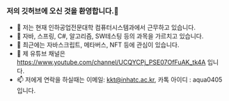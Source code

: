 ### 저의 깃허브에 오신 것을 환영합니다.👋

- 🔭 저는 현재 인하공업전문대학 컴퓨터시스템과에서 근무하고 있습니다.
- 🌱 자바, 스프링, C#, 알고리즘, SW테스팅 등의 과목을 가르치고 있습니다. 
- 🤔 최근에는 자바스크립트, 메타버스, NFT 등에 관심이 있습니다. 
- 💬 제 유튜브 채널은 https://www.youtube.com/channel/UCQYCPj_PSE07OfFuAK_tk4A 입니다. 
- 📫 저에게 연락을 하실때는 이메일: kkt@inhatc.ac.kr, 카톡 아이디 : aqua0405 입니다. 

